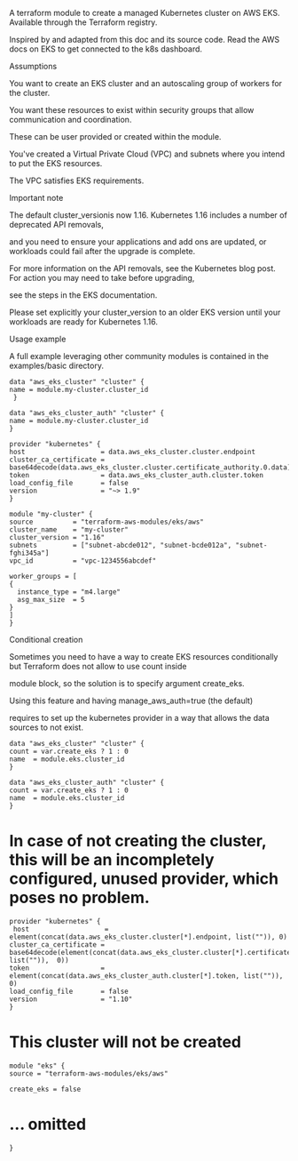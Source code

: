
A terraform module to create a managed Kubernetes cluster on AWS EKS. Available through the Terraform registry. 

Inspired by and adapted from this doc and its source code. Read the AWS docs on EKS to get connected to the k8s dashboard.

Assumptions

You want to create an EKS cluster and an autoscaling group of workers for the cluster.

You want these resources to exist within security groups that allow communication and coordination. 

These can be user provided or created within the module.

You've created a Virtual Private Cloud (VPC) and subnets where you intend to put the EKS resources. 

The VPC satisfies EKS requirements.

Important note

The default cluster_versionis now 1.16. Kubernetes 1.16 includes a number of deprecated API removals, 

and you need to ensure your applications and add ons are updated, or workloads could fail after the upgrade is complete.

For more information on the API removals, see the Kubernetes blog post. For action you may need to take before upgrading, 

see the steps in the EKS documentation.

Please set explicitly your cluster_version to an older EKS version until your workloads are ready for Kubernetes 1.16.

Usage example

A full example leveraging other community modules is contained in the examples/basic directory.

    data "aws_eks_cluster" "cluster" {
    name = module.my-cluster.cluster_id
     }

    data "aws_eks_cluster_auth" "cluster" {
    name = module.my-cluster.cluster_id
    }

    provider "kubernetes" {
    host                   = data.aws_eks_cluster.cluster.endpoint
    cluster_ca_certificate = base64decode(data.aws_eks_cluster.cluster.certificate_authority.0.data)
    token                  = data.aws_eks_cluster_auth.cluster.token
    load_config_file       = false
    version                = "~> 1.9"
    }

    module "my-cluster" {
    source          = "terraform-aws-modules/eks/aws"
    cluster_name    = "my-cluster"
    cluster_version = "1.16"
    subnets         = ["subnet-abcde012", "subnet-bcde012a", "subnet-fghi345a"]
    vpc_id          = "vpc-1234556abcdef"

    worker_groups = [
    {
      instance_type = "m4.large"
      asg_max_size  = 5
    }
    ]
    }
    
Conditional creation

Sometimes you need to have a way to create EKS resources conditionally but Terraform does not allow to use count inside 

module block, so the solution is to specify argument create_eks.

Using this feature and having manage_aws_auth=true (the default) 

requires to set up the kubernetes provider in a way that allows the data sources to not exist.

    data "aws_eks_cluster" "cluster" {
    count = var.create_eks ? 1 : 0
    name  = module.eks.cluster_id
    }

    data "aws_eks_cluster_auth" "cluster" {
    count = var.create_eks ? 1 : 0
    name  = module.eks.cluster_id
    }

# In case of not creating the cluster, this will be an incompletely configured, unused provider, which poses no problem.
    provider "kubernetes" {
     host                   = element(concat(data.aws_eks_cluster.cluster[*].endpoint, list("")), 0)
    cluster_ca_certificate = base64decode(element(concat(data.aws_eks_cluster.cluster[*].certificate_authority.0.data, list("")),  0))
    token                  = element(concat(data.aws_eks_cluster_auth.cluster[*].token, list("")), 0)
    load_config_file       = false
    version                = "1.10"
    }

# This cluster will not be created
    module "eks" {
    source = "terraform-aws-modules/eks/aws"

    create_eks = false
  # ... omitted
    }
    
    
